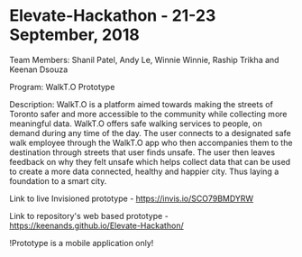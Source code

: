 # Elevate-Hackathon - 21-23 September, 2018

Team Members: Shanil Patel, Andy Le, Winnie Winnie, Raship Trikha and Keenan Dsouza

Program: WalkT.O Prototype

Description: WalkT.O is a platform aimed towards making the streets of Toronto safer and more accessible to the community while collecting more meaningful data. WalkT.O offers safe walking services to people, on demand during any time of the day. The user connects to a designated safe walk employee through the WalkT.O app who then accompanies them to the destination through streets that user finds unsafe. The user then leaves feedback on why they felt unsafe which helps collect data that can be used to create a more data connected, healthy and happier city. Thus laying a foundation to a smart city.

Link to live Invisioned prototype - https://invis.io/SCO79BMDYRW

Link to repository's web based prototype - https://keenands.github.io/Elevate-Hackathon/

!Prototype is a mobile application only!
